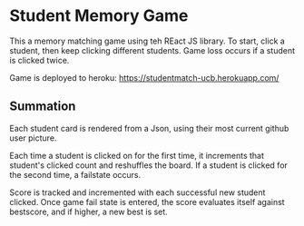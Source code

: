# Student Memory Game

This a memory matching game using teh REact JS library. To start, click a student, then keep clicking different students. Game loss occurs if a student is clicked twice.

Game is deployed to heroku: https://studentmatch-ucb.herokuapp.com/

## Summation
Each student card is rendered from a Json, using their most current github user picture.

Each time a student is clicked on for the first time, it increments that student's clicked count and reshuffles the board. If a student is clicked for the second time, a failstate occurs.

Score is tracked and incremented with each successful new student clicked. Once game fail state is entered, the score evaluates itself against bestscore, and if higher, a new best is set.
